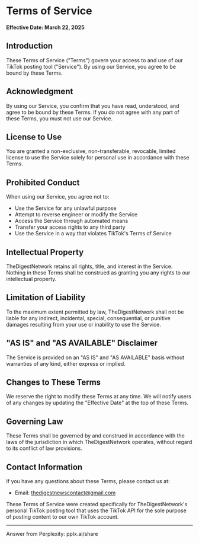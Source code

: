 # Terms of Service

**Effective Date: March 22, 2025**

## Introduction

These Terms of Service ("Terms") govern your access to and use of our TikTok posting tool ("Service"). By using our Service, you agree to be bound by these Terms.

## Acknowledgment

By using our Service, you confirm that you have read, understood, and agree to be bound by these Terms. If you do not agree with any part of these Terms, you must not use our Service.

## License to Use

You are granted a non-exclusive, non-transferable, revocable, limited license to use the Service solely for personal use in accordance with these Terms.

## Prohibited Conduct

When using our Service, you agree not to:
- Use the Service for any unlawful purpose
- Attempt to reverse engineer or modify the Service
- Access the Service through automated means
- Transfer your access rights to any third party
- Use the Service in a way that violates TikTok's Terms of Service

## Intellectual Property

TheDigestNetwork retains all rights, title, and interest in the Service. Nothing in these Terms shall be construed as granting you any rights to our intellectual property.

## Limitation of Liability

To the maximum extent permitted by law, TheDigestNetwork shall not be liable for any indirect, incidental, special, consequential, or punitive damages resulting from your use or inability to use the Service.

## "AS IS" and "AS AVAILABLE" Disclaimer

The Service is provided on an "AS IS" and "AS AVAILABLE" basis without warranties of any kind, either express or implied.

## Changes to These Terms

We reserve the right to modify these Terms at any time. We will notify users of any changes by updating the "Effective Date" at the top of these Terms.

## Governing Law

These Terms shall be governed by and construed in accordance with the laws of the jurisdiction in which TheDigestNetwork operates, without regard to its conflict of law provisions.

## Contact Information

If you have any questions about these Terms, please contact us at:
- Email: thedigestnewscontact@gmail.com

These Terms of Service were created specifically for TheDigestNetwork's personal TikTok posting tool that uses the TikTok API for the sole purpose of posting content to our own TikTok account.

---
Answer from Perplexity: pplx.ai/share
